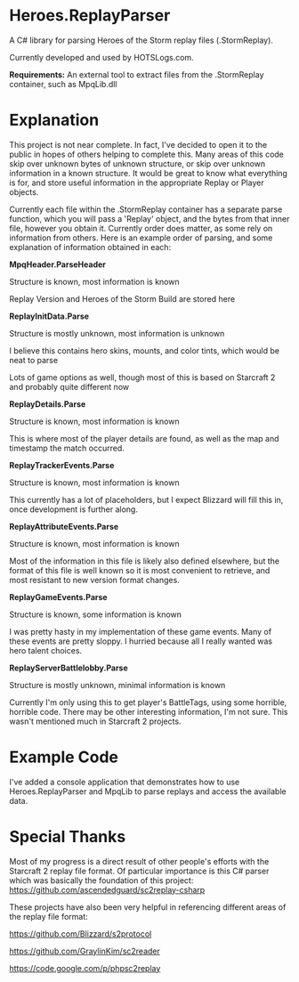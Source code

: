 # Heroes.ReplayParser
A C# library for parsing Heroes of the Storm replay files (.StormReplay).

Currently developed and used by HOTSLogs.com.

**Requirements:** An external tool to extract files from the .StormReplay container, such as MpqLib.dll

Explanation
================

This project is not near complete.  In fact, I've decided to open it to the public in hopes of others helping to complete this.  Many areas of this code skip over unknown bytes of unknown structure, or skip over unknown information in a known structure.  It would be great to know what everything is for, and store useful information in the appropriate Replay or Player objects.

Currently each file within the .StormReplay container has a separate parse function, which you will pass a 'Replay' object, and the bytes from that inner file, however you obtain it.  Currently order does matter, as some rely on information from others.  Here is an example order of parsing, and some explanation of information obtained in each:

**MpqHeader.ParseHeader**

Structure is known, most information is known

Replay Version and Heroes of the Storm Build are stored here

**ReplayInitData.Parse**

Structure is mostly unknown, most information is unknown

I believe this contains hero skins, mounts, and color tints, which would be neat to parse

Lots of game options as well, though most of this is based on Starcraft 2 and probably quite different now

**ReplayDetails.Parse**

Structure is known, most information is known

This is where most of the player details are found, as well as the map and timestamp the match occurred.

**ReplayTrackerEvents.Parse**

Structure is known, most information is known

This currently has a lot of placeholders, but I expect Blizzard will fill this in, once development is further along.

**ReplayAttributeEvents.Parse**

Structure is known, most information is known

Most of the information in this file is likely also defined elsewhere, but the format of this file is well known so it is most convenient to retrieve, and most resistant to new version format changes.

**ReplayGameEvents.Parse**

Structure is known, some information is known

I was pretty hasty in my implementation of these game events.  Many of these events are pretty sloppy.  I hurried because all I really wanted was hero talent choices.

**ReplayServerBattlelobby.Parse**

Structure is mostly unknown, minimal information is known

Currently I'm only using this to get player's BattleTags, using some horrible, horrible code.  There may be other interesting information, I'm not sure.  This wasn't mentioned much in Starcraft 2 projects.

Example Code
================

I've added a console application that demonstrates how to use Heroes.ReplayParser and MpqLib to parse replays and access the available data.

Special Thanks
================

Most of my progress is a direct result of other people's efforts with the Starcraft 2 replay file format.  Of particular importance is this C# parser which was basically the foundation of this project: https://github.com/ascendedguard/sc2replay-csharp

These projects have also been very helpful in referencing different areas of the replay file format:

https://github.com/Blizzard/s2protocol

https://github.com/GraylinKim/sc2reader

https://code.google.com/p/phpsc2replay